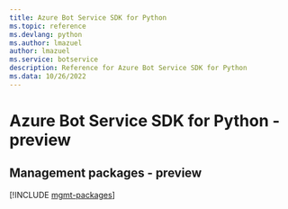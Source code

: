 ```yaml
---
title: Azure Bot Service SDK for Python
ms.topic: reference
ms.devlang: python
ms.author: lmazuel
author: lmazuel
ms.service: botservice
description: Reference for Azure Bot Service SDK for Python
ms.data: 10/26/2022
---
```

# Azure Bot Service SDK for Python - preview

## Management packages - preview
[!INCLUDE [mgmt-packages](bot-service-mgmt-index.md)]